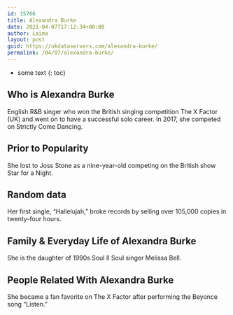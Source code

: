 ```yaml
---
id: 15766
title: Alexandra Burke
date: 2021-04-07T17:12:34+00:00
author: Laima
layout: post
guid: https://ukdataservers.com/alexandra-burke/
permalink: /04/07/alexandra-burke/
---
```


* some text
{: toc}


## Who is Alexandra Burke
                  
                  
                  
English R&B singer who won the British singing competition The X Factor (UK) and went on to have a successful solo career. In 2017, she competed on Strictly Come Dancing.
                  
              
            
              
            
                
                
                
## Prior to Popularity
                  
                  
                  
She lost to Joss Stone as a nine-year-old competing on the British show Star for a Night.
                  
              
            
              
            
                
                
                
## Random data
                  
                  
                  
Her first single, &#8220;Hallelujah,&#8221; broke records by selling over 105,000 copies in twenty-four hours.
                  
              
            
              
            
                
                
                
## Family & Everyday Life of Alexandra Burke
                  
                  
                  
She is the daughter of 1990s Soul II Soul singer Melissa Bell.
                  
              
            
              
            
                
                
                
## People Related With Alexandra Burke
                  
                  
                  
She became a fan favorite on The X Factor after performing the Beyonce song &#8220;Listen.&#8221;
                  
              
            
              
            
                
              
            
              
              
            
            
              
            
          
          
          